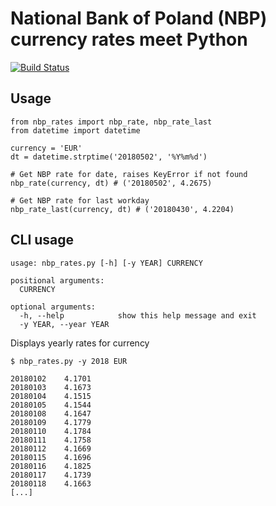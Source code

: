 # National Bank of Poland (NBP) currency rates meet Python

[![Build Status](https://travis-ci.org/ahes/nbp-rates.svg?branch=master)](https://travis-ci.org/ahes/nbp-rates)

## Usage

```
from nbp_rates import nbp_rate, nbp_rate_last
from datetime import datetime

currency = 'EUR'
dt = datetime.strptime('20180502', '%Y%m%d')

# Get NBP rate for date, raises KeyError if not found
nbp_rate(currency, dt) # ('20180502', 4.2675)

# Get NBP rate for last workday
nbp_rate_last(currency, dt) # ('20180430', 4.2204)
```

## CLI usage

```
usage: nbp_rates.py [-h] [-y YEAR] CURRENCY

positional arguments:
  CURRENCY

optional arguments:
  -h, --help            show this help message and exit
  -y YEAR, --year YEAR
```

Displays yearly rates for currency

```
$ nbp_rates.py -y 2018 EUR

20180102	4.1701
20180103	4.1673
20180104	4.1515
20180105	4.1544
20180108	4.1647
20180109	4.1779
20180110	4.1784
20180111	4.1758
20180112	4.1669
20180115	4.1696
20180116	4.1825
20180117	4.1739
20180118	4.1663
[...]
```
